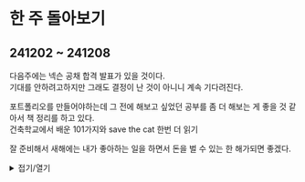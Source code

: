 # 한 주 돌아보기
## 241202 ~ 241208
다음주에는 넥슨 공채 합격 발표가 있을 것이다.\
기대를 안하려고하지만 그래도 결정이 난 것이 아니니 계속 기다려진다.

포트폴리오를 만들어야하는데 그 전에 해보고 싶었던 공부를 좀 더 해보는 게 좋을 것 같아서 책 정리를 하고 있다.\
건축학교에서 배운 101가지와 save the cat 한번 더 읽기

잘 준비해서 새해에는 내가 좋아하는 일을 하면서 돈을 벌 수 있는 한 해가되면 좋겠다.

<details>
<summary>접기/열기</summary>

![image](https://github.com/user-attachments/assets/5bf2cdc6-7ac2-4cb7-88fb-2868294835d2)

![image](https://github.com/user-attachments/assets/0dec0cc2-e8e7-45df-809e-da8bc0df1d31)

</details>


